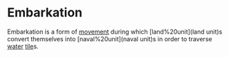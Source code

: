 # Embarkation

Embarkation is a form of [movement](movement) during which [land%20unit](land unit)s convert themselves into [naval%20unit](naval unit)s in order to traverse [water](water) [tile](tile)s.
